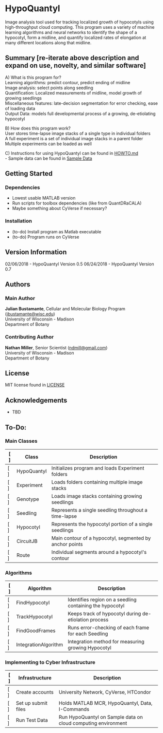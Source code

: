 # HypoQuantyl
Image analysis tool used for tracking localized growth of hypocotyls using high-throughput cloud computing. This program uses a variety of machine learning algorithms and neural networks to identify the shape of a hypocotyl, form a midline, and quantify localized rates of elongation at many different locations along that midline.

## Summary [re-iterate above description and expand on use, novelty, and similar software]
A) What is this program for? <br />
Learning algorithms: predict contour, predict ending of midline <br />
Image analysis: select points along seedling <br />
Quantification: Localized measurements of midline, model growth of growing seedlings <br />
Miscellaneous features: late-decision segmentation for error checking, ease of loading data <br />
Output Data: models full developmental process of a growing, de-etiolating hypocotyl <br />

B) How does this program work? <br />
User stores time-lapse image stacks of a single type in individual folders <br />
A full experiment is a set of individual image stacks in a parent folder <br />
Multiple experiments can be loaded as well <br />

C) Instructions for using HypoQuantyl can be found in [HOWTO.md](./HOWTO.md) <br />
    - Sample data can be found in [Sample Data](./SampleData) <br />

## Getting Started
### Dependencies
- Lowest usable MATLAB version
- Run scripts for toolbox dependencies (like from QuantDRaCALA)
- Maybe something about CyVerse if necessary?


### Installation
- (to-do) Install program as Matlab executable <br />
- (to-do) Program runs on CyVerse <br />

## Version Information
02/06/2018 - HypoQuantyl Version 0.5
06/24/2018 - HypoQuantyl Version 0.7

## Authors
### Main Author
**Julian Bustamante**, Cellular and Molecular Biology Program (<jbustamante@wisc.edu>) <br />
    University of Wisconsin - Madison <br />
    Department of Botany <br />

### Contributing Author
**Nathan Miller**, Senior Scientist (<ndmill@gmail.com>) <br />
    University of Wisconsin - Madison <br />
    Department of Botany <br />

## License
MIT license found in [LICENSE](./LICENSE) <br />

## Acknowledgements
- TBD

## To-Do:

### Main Classes
[ ] | Class | Description
--- | --- | ---
[ ] | HypoQuantyl | Initializes program and loads Experiment folders
[ ] | Experiment  | Loads folders containing multiple image stacks
[ ] | Genotype    | Loads image stacks containing growing seedlings
[ ] | Seedling    | Represents a single seedling throughout a time-lapse
[ ] | Hypocotyl   | Represents the hypocotyl portion of a single seedlings
[ ] | CircuitJB   | Main contour of a hypocotyl, segmented by anchor points
[ ] | Route       | Individual segments around a hypocotyl's contour

### Algorithms
[ ] | Algorithm | Description
--- | --- | ---
[ ] | FindHypocotyl        | Identifies region on a seedling containing the hypocotyl
[ ] | TrackHypocotyl       | Keeps track of hypocotyl during de-etiolation process
[ ] | FindGoodFrames       | Runs error-checking of each frame for each Seedling
[ ] | IntegrationAlgorithm | Integration method for measuring growing Hypocotyl

### Implementing to Cyber Infrastructure
[ ] | Infrastructure | Description
--- | --- | ---
[ ] | Create accounts     | University Network, CyVerse, HTCondor
[ ] | Set up submit files | Holds MATLAB MCR, HypoQuantyl, Data, I-Commands
[ ] | Run Test Data       | Run HypoQuantyl on Sample data on cloud computing environment
